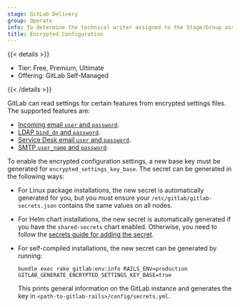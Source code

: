```yaml
---
stage: GitLab Delivery
group: Operate
info: To determine the technical writer assigned to the Stage/Group associated with this page, see https://handbook.gitlab.com/handbook/product/ux/technical-writing/#assignments
title: Encrypted Configuration
---
```


{{< details >}}

- Tier: Free, Premium, Ultimate
- Offering: GitLab Self-Managed

{{< /details >}}

GitLab can read settings for certain features from encrypted settings files. The supported features are:

- [Incoming email `user` and `password`](incoming_email.md#use-encrypted-credentials).
- [LDAP `bind_dn` and `password`](auth/ldap/_index.md#use-encrypted-credentials).
- [Service Desk email `user` and `password`](../user/project/service_desk/configure.md#use-encrypted-credentials).
- [SMTP `user_name` and `password`](raketasks/smtp.md#secrets).

To enable the encrypted configuration settings, a new base key must be generated for
`encrypted_settings_key_base`. The secret can be generated in the following ways:

- For Linux package installations, the new secret is automatically generated for you, but you must ensure your
  `/etc/gitlab/gitlab-secrets.json` contains the same values on all nodes.
- For Helm chart installations, the new secret is automatically generated if you have the `shared-secrets` chart enabled.
  Otherwise, you need to follow the [secrets guide for adding the secret](https://docs.gitlab.com/charts/installation/secrets.html#gitlab-rails-secret).
- For self-compiled installations, the new secret can be generated by running:

  ```shell
  bundle exec rake gitlab:env:info RAILS_ENV=production GITLAB_GENERATE_ENCRYPTED_SETTINGS_KEY_BASE=true
  ```

  This prints general information on the GitLab instance and generates the key in `<path-to-gitlab-rails>/config/secrets.yml`.
